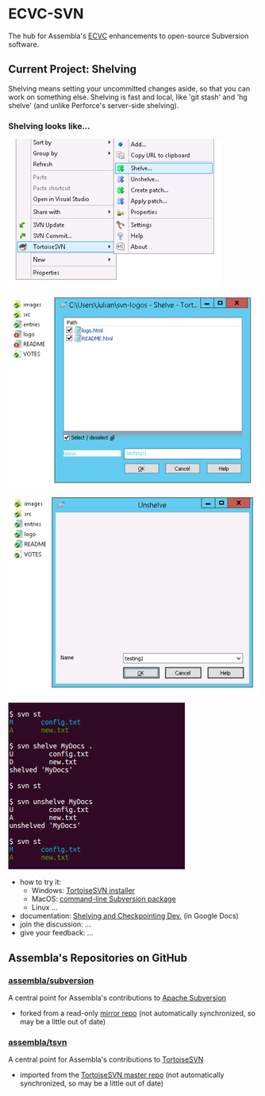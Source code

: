 # ECVC-SVN
The hub for Assembla's [ECVC](https://www.assembla.com/ecvc) enhancements to open-source Subversion software.

## Current Project: Shelving
Shelving means setting your uncommitted changes aside, so that you can work on something else. Shelving is fast and local, like 'git stash' and 'hg shelve' (and unlike Perforce's server-side shelving).

### Shelving looks like...
![context menu](tsvn-1-cmenu-shelve.png)

![shelve dialog](tsvn-1-dlg-shelve.png)

![unshelve dialog](tsvn-1-dlg-unshelve.png)

![command line](shelve-demo-1.png)

* how to try it:
  * Windows: [TortoiseSVN installer](http://example.com/TortoiseSVN-shelve.msi)
  * MacOS: [command-line Subversion package](http://example.com/subversion-shelve.pkg)
  * Linux ...
* documentation: [Shelving and Checkpointing Dev.](https://docs.google.com/document/d/1PVgw0BdPF7v67oxIK7B_Yjmr3p28ojabP5N1PfZTsHk) (in Google Docs)
* join the discussion: ...
* give your feedback: ...

## Assembla's Repositories on GitHub

### [assembla/subversion](https://github.com/assembla/subversion)
A central point for Assembla's contributions to [Apache Subversion](http://subversion.apache.org)
  * forked from a read-only [mirror repo](https://github.com/apache/subversion)
    (not automatically synchronized, so may be a little out of date)

### [assembla/tsvn](https://github.com/assembla/tsvn)
A central point for Assembla's contributions to [TortoiseSVN](http://tortoisesvn.net)
  * imported from the [TortoiseSVN master repo](https://sourceforge.net/p/tortoisesvn/code/)
    (not automatically synchronized, so may be a little out of date)
